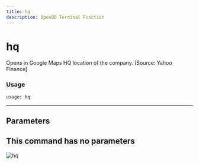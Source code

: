 ```yaml
---
title: hq
description: OpenBB Terminal Function
---
```


# hq

Opens in Google Maps HQ location of the company. [Source: Yahoo Finance]
### Usage 
```python
usage: hq
```
---
## Parameters
This command has no parameters
---
![hq](https://user-images.githubusercontent.com/46355364/154249368-191f7d75-4c2a-46e1-bb83-561cd75bbecb.png)

